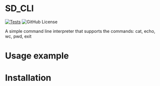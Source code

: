 # SD_CLI
[![Tests](https://github.com/lilyreber/SD_CLI/actions/workflows/python-app.yml/badge.svg)](https://github.com/lilyreber/SD_CLI/actions/workflows/python-app.yml/badge.svg)
![GitHub License](https://img.shields.io/github/license/lilyreber/SD_CLI)


A simple command line interpreter that supports the commands: cat, echo, wc, pwd, exit


# Usage example

# Installation

